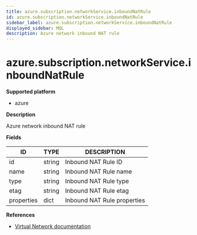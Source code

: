 ```yaml
---
title: azure.subscription.networkService.inboundNatRule
id: azure.subscription.networkService.inboundNatRule
sidebar_label: azure.subscription.networkService.inboundNatRule
displayed_sidebar: MQL
description: Azure network inbound NAT rule
---
```


# azure.subscription.networkService.inboundNatRule

**Supported platform**

- azure

**Description**

Azure network inbound NAT rule

**Fields**

| ID         | TYPE   | DESCRIPTION                 |
| ---------- | ------ | --------------------------- |
| id         | string | Inbound NAT Rule ID         |
| name       | string | Inbound NAT Rule name       |
| type       | string | Inbound NAT Rule type       |
| etag       | string | Inbound NAT Rule etag       |
| properties | dict   | Inbound NAT Rule properties |

**References**

- [Virtual Network documentation](https://learn.microsoft.com/en-us/azure/virtual-network/)
